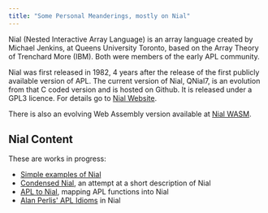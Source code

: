 ```yaml
---
title: "Some Personal Meanderings, mostly on Nial" 
---
```


Nial (Nested Interactive Array Language) is an array language created by Michael Jenkins, at
Queens University Toronto, based on the Array Theory of Trenchard More (IBM). Both were members of the
early APL community.

Nial was first released in 1982, 4 years after the release of the first publicly available version of
APL.
The current version of Nial, QNial7, is an evolution from that C coded version and is hosted on Github.
It is released
under a GPL3 licence. For details go to [Nial Website](https://nial-array-language.org).

There is also an evolving Web Assembly version available
at [Nial WASM](https://niallang.github.io/NIAL_WASM).

## Nial Content

These are works in progress:

- [Simple examples of Nial](nial/examples.md)
- [Condensed Nial](nial/concise.md), an attempt at a short description of Nial
- [APL to Nial](nial/APL.md), mapping APL functions into Nial
- [Alan Perlis' APL Idioms](nial/perlis.md) in Nial






    

     



